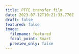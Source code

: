 ```yaml
---
title: PTFE transfer film
date: 2023-07-12T10:21:33.770Z
draft: false
featured: false
image:
  filename: featured
  focal_point: Smart
  preview_only: false
---
```

